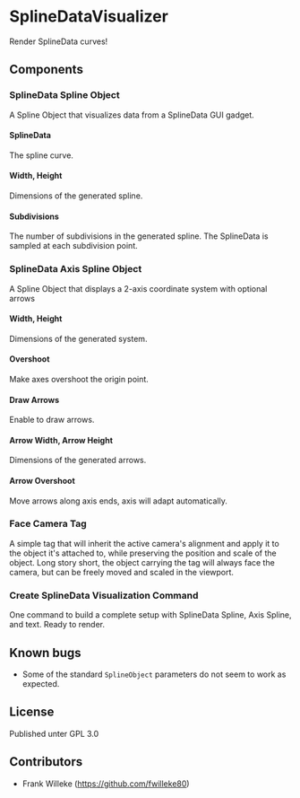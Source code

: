 # SplineDataVisualizer
Render SplineData curves!

## Components

### SplineData Spline Object
A Spline Object that visualizes data from a SplineData GUI gadget.

#### SplineData
The spline curve.

#### Width, Height
Dimensions of the generated spline.

#### Subdivisions
The number of subdivisions in the generated spline. The SplineData is sampled at each subdivision point.

### SplineData Axis Spline Object
A Spline Object that displays a 2-axis coordinate system with optional arrows

#### Width, Height
Dimensions of the generated system.

#### Overshoot
Make axes overshoot the origin point.

#### Draw Arrows
Enable to draw arrows.

#### Arrow Width, Arrow Height
Dimensions of the generated arrows.

#### Arrow Overshoot
Move arrows along axis ends, axis will adapt automatically.

### Face Camera Tag
A simple tag that will inherit the active camera's alignment and apply it to the object it's attached to, while preserving the position and scale of the object. Long story short, the object carrying the tag will always face the camera, but can be freely moved and scaled in the viewport.

### Create SplineData Visualization Command
One command to build a complete setup with SplineData Spline, Axis Spline, and text. Ready to render.

## Known bugs
* Some of the standard `SplineObject` parameters do not seem to work as expected.

## License
Published unter GPL 3.0

## Contributors
* Frank Willeke (https://github.com/fwilleke80)
